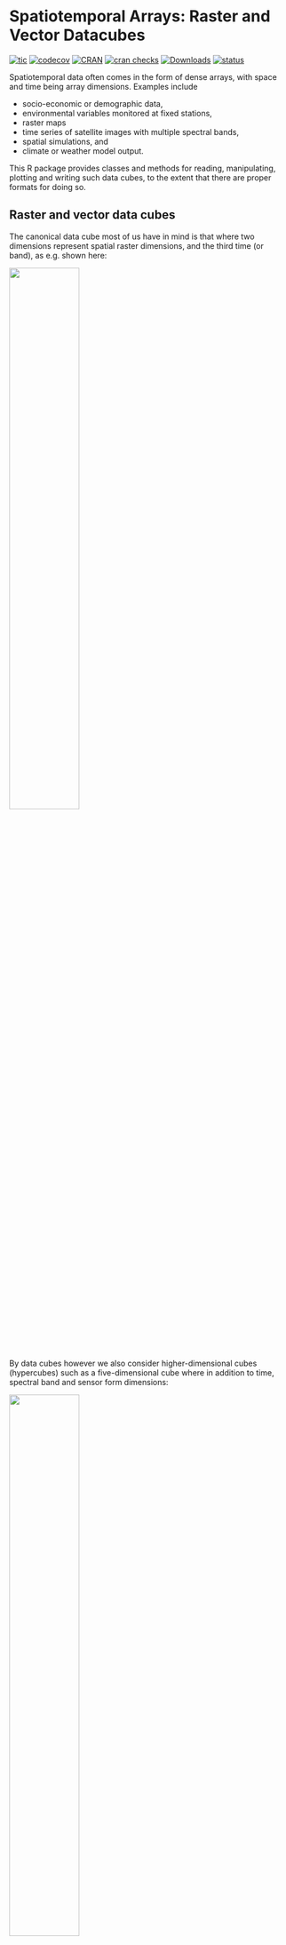 
Spatiotemporal Arrays: Raster and Vector Datacubes
==================================================

<!-- badges: start -->

[![tic](https://github.com/r-spatial/stars/workflows/tic/badge.svg?branch=master)](https://github.com/r-spatial/stars/actions)
[![codecov](https://codecov.io/gh/r-spatial/stars/branch/master/graph/badge.svg)](https://codecov.io/gh/r-spatial/stars)
[![CRAN](https://www.r-pkg.org/badges/version/stars)](https://cran.r-project.org/package=stars)
[![cran
checks](https://cranchecks.info/badges/worst/stars)](https://cran.r-project.org/web/checks/check_results_stars.html)
[![Downloads](https://cranlogs.r-pkg.org/badges/stars?color=brightgreen)](https://www.r-pkg.org/pkg/stars)
[![status](https://tinyverse.netlify.com/badge/stars)](https://CRAN.R-project.org/package=stars)
<!-- badges: end -->

Spatiotemporal data often comes in the form of dense arrays, with space
and time being array dimensions. Examples include

-   socio-economic or demographic data,
-   environmental variables monitored at fixed stations,
-   raster maps
-   time series of satellite images with multiple spectral bands,
-   spatial simulations, and
-   climate or weather model output.

This R package provides classes and methods for reading, manipulating,
plotting and writing such data cubes, to the extent that there are
proper formats for doing so.

Raster and vector data cubes
----------------------------

The canonical data cube most of us have in mind is that where two
dimensions represent spatial raster dimensions, and the third time (or
band), as e.g. shown here:

<img src="https://raw.githubusercontent.com/r-spatial/stars/master/images/cube1.png" width="50%" />

By data cubes however we also consider higher-dimensional cubes
(hypercubes) such as a five-dimensional cube where in addition to time,
spectral band and sensor form dimensions:

<img src="https://raw.githubusercontent.com/r-spatial/stars/master/images/cube2.png" width="50%" />

or lower-dimensional cubes such as a raster image:

    suppressPackageStartupMessages(library(dplyr))
    library(stars)
    # Loading required package: abind
    # Loading required package: sf
    # Linking to GEOS 3.8.1, GDAL 3.1.2, PROJ 7.1.0
    tif = system.file("tif/L7_ETMs.tif", package = "stars")
    read_stars(tif) %>%
      slice(index = 1, along = "band") %>%
      plot()

![](man/figures/README-plot1-1.png)<!-- -->

Raster data do not need to be regular and aligned with North/East, and
package `stars` supports besides *regular* also *rotated*, *sheared*,
*rectilinear* and *curvilinear* rasters:

![](man/figures/README-plot2-1.png)<!-- -->

Vector data cubes arise when we do not have two regularly discretized
spatial dimensions, but a single dimension indicating spatial feature
geometries, such as polygons (e.g. denoting administrative regions):

<img src="https://raw.githubusercontent.com/r-spatial/stars/master/images/cube3.png" width="50%" />

or points (e.g. denoting sensor locations):

<img src="https://raw.githubusercontent.com/r-spatial/stars/master/images/cube4.png" width="50%" />

NetCDF, GDAL
------------

`stars` provides two functions to read data: `read_ncdf` and
`read_stars`, where the latter reads through GDAL. (In the future, both
will be integrated in `read_stars`.) For reading NetCDF files, package
`RNetCDF` is used, for reading through GDAL, package `sf` provides the
binary linking to GDAL.

For vector and raster operations, `stars` uses as much as possible the
routines available in GDAL and PROJ (e.g. `st_transform`, `rasterize`,
`polygonize`, `warp`). Read more about this in the vignette on
[vector-raster conversions, reprojection,
warping](https://r-spatial.github.io/stars/articles/stars5.html).

Out-of-memory (on-disk) rasters
-------------------------------

Package `stars` provides `stars_proxy` objects (currently only when read
through GDAL), which contain only the dimensions metadata and pointers
to the files on disk. These objects work lazily: reading and processing
data is postponed to the moment that pixels are really needed (at plot
time, or when writing to disk), and is done at the lowest spatial
resolution possible that still fulfills the resolution of the graphics
device. More details are found in the [stars proxy
vignette](https://r-spatial.github.io/stars/articles/stars2.html).

The following methods are currently available for `stars_proxy` objects:

    methods(class = "stars_proxy")
    #  [1] [              adrop          aggregate      aperm          as.data.frame 
    #  [6] c              coerce         dim            droplevels     filter        
    # [11] initialize     Math           merge          mutate         Ops           
    # [16] plot           predict        print          pull           select        
    # [21] show           slice          slotsFromS3    split          st_apply      
    # [26] st_as_stars    st_crop        st_extract     st_mosaic      st_redimension
    # [31] st_sample      write_stars   
    # see '?methods' for accessing help and source code

Raster and vector time series analysis example
----------------------------------------------

In the following, a curvilinear grid with hourly precipitation values of
a hurricane is imported and the first 12 time steps are plotted:

    prec_file = system.file("nc/test_stageiv_xyt.nc", package = "stars")
    (prec = read_ncdf(prec_file, curvilinear = c("lon", "lat"), ignore_bounds = TRUE))
    # no 'var' specified, using Total_precipitation_surface_1_Hour_Accumulation
    # other available variables:
    #  time_bounds, lon, lat, time
    # No projection information found in nc file. 
    #  Coordinate variable units found to be degrees, 
    #  assuming WGS84 Lat/Lon.
    # stars object with 3 dimensions and 1 attribute
    # attribute(s):
    #  Total_precipitation_surface_1_Hour_Accumulation [kg/m^2]
    #  Min.   :  0.000                                         
    #  1st Qu.:  0.000                                         
    #  Median :  0.750                                         
    #  Mean   :  4.143                                         
    #  3rd Qu.:  4.630                                         
    #  Max.   :163.750                                         
    # dimension(s):
    #      from  to                  offset   delta  refsys point
    # x       1  87                      NA      NA  WGS 84    NA
    # y       1 118                      NA      NA  WGS 84    NA
    # time    1  23 2018-09-13 18:30:00 UTC 1 hours POSIXct    NA
    #                              values    
    # x    [87x118] -80.6113,...,-74.8822 [x]
    # y      [87x118] 32.4413,...,37.6193 [y]
    # time                           NULL    
    # curvilinear grid
    sf::read_sf(system.file("gpkg/nc.gpkg", package = "sf"), "nc.gpkg") %>%
      st_transform(st_crs(prec)) -> nc # transform from NAD27 to WGS84
    nc_outline = st_union(st_geometry(nc))
    plot_hook = function() plot(nc_outline, border = 'red', add = TRUE)
    prec %>%
      slice(index = 1:12, along = "time") %>%
      plot(downsample = c(5, 5, 1), hook = plot_hook)

![](man/figures/README-plot3-1.png)<!-- -->

and next, intersected with with the counties of North Carolina, where
the maximum precipitation intensity was obtained per county, and
plotted:

    a = aggregate(prec, by = nc, FUN = max)
    # although coordinates are longitude/latitude, st_intersects assumes that they are planar
    # although coordinates are longitude/latitude, st_intersects assumes that they are planar
    plot(a, max.plot = 23, border = 'grey', lwd = .5)

![](man/figures/README-plot4-1.png)<!-- -->

We can integrate over (reduce) time, for instance to find out *when* the
maximum precipitation occurred. The following code finds the time index,
and then the corresponding time value:

    index_max = function(x) ifelse(all(is.na(x)), NA, which.max(x))
    st_apply(a, "geom", index_max) %>%
      mutate(when = st_get_dimension_values(a, "time")[.$index_max]) %>%
      select(when) %>%
      plot(key.pos = 1, main = "time of maximum precipitation")

![](man/figures/README-plot5-1.png)<!-- -->

Other packages for data cubes
-----------------------------

### [`gdalcubes`](https://github.com/appelmar/gdalcubes_R/)

Package `gdalcubes` can be used to create data cubes (or functions from
them) from image collections, sets of multi-band images with varying

-   spatial resolution
-   spatial extent
-   coordinate reference systems (e.g., spread over multiple UTM zones)
-   observation times

and does this by resampling and/or aggregating over space and/or time.
It reuses GDAL VRT’s and gdalwarp for spatial resampling and/or warping,
and handles temporal resampling or aggregation itself.

### [`ncdfgeom`](https://github.com/USGS-R/ncdfgeom)

`ncdfgeom` reads and writes vector data cubes from and to netcdf files
in a standards-compliant way.

### [`raster`](https://github.com/rspatial/raster/)

Package `raster` is a powerful package for handling raster maps and
stacks of raster maps both in memory and on disk, but does not address

-   non-raster time series,
-   multi-attribute rasters time series
-   rasters with mixed type attributes (e.g., numeric, logical, factor,
    POSIXct)
-   rectilinear or curvilinear rasters

A list of `stars` commands matching existing `raster` commands is found
in this
[wiki](https://github.com/r-spatial/stars/wiki/How-%60raster%60-functions-map-to-%60stars%60-functions).
A list of translations in the opposite direction (from `stars` to
`raster`) still needs to be made.

Other `stars` resources:
------------------------

-   blog posts: [first](https://r-spatial.org/r/2017/11/23/stars1.html),
    [second](https://www.r-spatial.org/r/2018/03/22/stars2.html),
    [third](https://www.r-spatial.org/r/2018/03/23/stars3.html)
-   vignettes:
    [first](https://r-spatial.github.io/stars/articles/stars1.html),
    [second](https://r-spatial.github.io/stars/articles/stars2.html),
    [third](https://r-spatial.github.io/stars/articles/stars3.html),
    [fourth](https://r-spatial.github.io/stars/articles/stars4.html),
    [fifth](https://r-spatial.github.io/stars/articles/stars5.html)
-   the original [R Consortium
    proposal](https://github.com/edzer/stars/blob/master/PROPOSAL.md).

### Acknowledgment

This project has been realized with financial
[support](https://www.r-consortium.org/blog/2017/04/03/q1-2017-isc-grants)
from the

<a href="https://www.r-consortium.org/projects/awarded-projects">
<img src="http://pebesma.staff.ifgi.de/RConsortium_Horizontal_Pantone.png" width="400">
</a>
